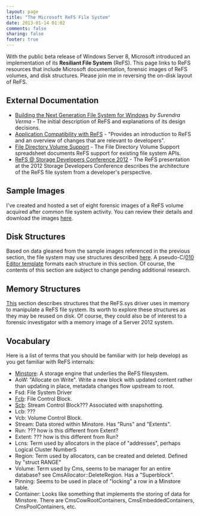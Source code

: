 ```yaml
---
layout: page
title: "The Microsoft ReFS File System"
date: 2013-01-14 01:02
comments: false
sharing: false
footer: true
---
```


With the public beta release of Windows Server 8, Microsoft introduced an implementation of its **Resiliant File System** (ReFS). This page links to ReFS resources that include Microsoft documentation, forensic images of ReFS volumes, and disk structures. Please join me in reversing the on-disk layout of ReFS. 

External Documentation
-----------------------

 -  [Building the Next Generation File System for Windows](https://blogs.msdn.com/b/b8/archive/2012/01/16/building-the-next-generation-file-system-for-windows-refs.aspx?Redirected=true) <i>by Surendra Verma</i> - The initial description of ReFS and explanations of its design decisions.
 -  [Application Compatibility with ReFS](https://www.microsoft.com/download/en/details.aspx?id=29043) - "Provides an introduction to ReFS and an overview of changes that are relevant to developers".
 -  [File Directory Volume Support](https://www.microsoft.com/download/en/details.aspx?id=29043) - The File Directory Volume Support spreadsheet documents ReFS support for existing file system APIs.
 -  [ReFS @ Storage Developers Conference 2012](http://www.snia.org/sites/default/files2/SDC2012/presentations/File_Systems/JRTipton_Next_Generaltion-3.pdf) - The ReFS presentation at the 2012 Storage Developers Conference describes the architecture of the ReFS file system from a developer's perspective.

Sample Images
-------------

I've created and hosted a set of eight forensic images of a ReFS volume acquired after common file system activity.  You can review their details and download the images [here](./test_images.html).

Disk Structures
---------------

Based on data gleaned from the sample images referenced in the previous section, the file system may use structures described [here](./disk/index.html). A pseudo-C/[010 Editor template](http://www.sweetscape.com/010editor/) formats each structure in this section. Of course, the contents of this section are subject to change pending additional research. 

Memory Structures
-----------------

[This](./memory/index.html) section describes structures that the ReFS.sys driver uses in memory to manipulate a ReFS file system.  Its worth to explore these structures as they may be reused on disk. Of course, they could also be of interest to a forensic investigator with a memory image of a Server 2012 system.

Vocabulary
----------

Here is a list of terms that you should be familiar with (or help develop) as you get familiar with ReFS internals:

  - [Minstore](http://www.snia.org/sites/default/files2/SDC2012/presentations/File_Systems/JRTipton_Next_Generaltion-3.pdf): A storage engine that underlies the ReFS filesystem.
  - AoW: "Allocate on Write". Write a new block with updated content rather than updating in place, metadata changes flow upstream to root.
  - Fsd: File System Driver
  - [Fcb](http://www.easeus.com/data-recovery-ebook/ntfs-file-system-driver.htm): File Control Block. 
  - [Scb](http://www.easeus.com/data-recovery-ebook/ntfs-file-system-driver.htm): Stream Control Block??? Associated with snapshotting.
  - Lcb: ???
  - Vcb: Volume Control Block.
  - Stream: Data stored within Minstore. Has "Runs" and "Extents".
  - Run: ??? how is this different from Extent?
  - Extent: ??? how is this different from Run?
  - Lcns: Term used by allocators in the place of "addresses", perhaps Logical Cluster NumberS
  - Region: Term used by allocators, can be created and deleted. Defined by "struct RANGE"
  - Volume: Term used by Cms, seems to be manager for an entire database? see CmsAllocator::DeleteRegion. Has a "Superblock".
  - Pinning: Seems to be used in place of "locking" a row in a Minstore table.
  - Container: Looks like something that implements the storing of data for Minstore. There are CmsCowRootContainers, CmsEmbeddedContainers, CmsPoolContainers, etc.
